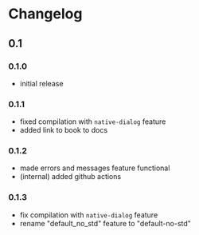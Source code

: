 # Changelog

## 0.1

### 0.1.0

- initial release

### 0.1.1

- fixed compilation with `native-dialog` feature
- added link to book to docs

### 0.1.2

- made errors and messages feature functional
- (internal) added github actions

### 0.1.3

- fix compilation with `native-dialog` feature
- rename "default_no_std" feature to "default-no-std"
